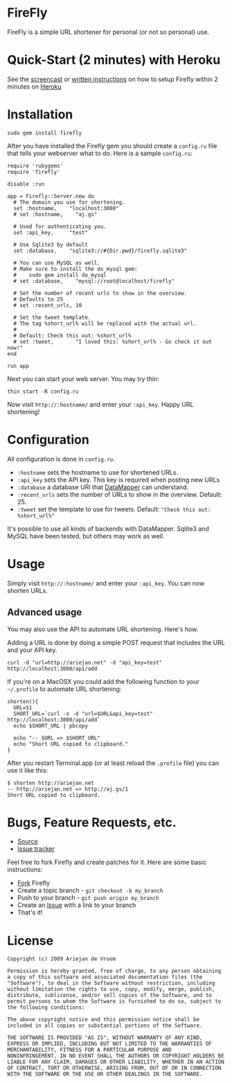 # FireFly

FireFly is a simple URL shortener for personal (or not so personal) use.

# Quick-Start (2 minutes) with Heroku

See the [screencast][1] or [written instructions][2] on how to setup Firefly within 2 minutes on [Heroku][3]

[1]: http://ariejan.net/2010/07/12/screencast-firefly-url-shortener-in-less-than-25-minutes/
[2]: http://ariejan.net/2010/06/06/setup-your-own-firefly-url-shortener-in-25-minutes/
[3]: http://heroku.com

# Installation

    sudo gem install firefly

After you have installed the Firefly gem you should create a `config.ru` file that tells your webserver what to do. Here is a sample `config.ru`:

    require 'rubygems'
    require 'firefly'
    
    disable :run
    
    app = Firefly::Server.new do
      # The domain you use for shortening.
      set :hostname,    "localhost:3000"
      # set :hostname,    "aj.gs"
      
      # Used for authenticating you.
      set :api_key,     "test"
      
      # Use Sqlite3 by default
      set :database,    "sqlite3://#{Dir.pwd}/firefly.sqlite3"
      
      # You can use MySQL as well. 
      # Make sure to install the do_mysql gem:
      #    sudo gem install do_mysql
      # set :database,    "mysql://root@localhost/firefly"
      
      # Set the number of recent urls to show in the overview.
      # Defaults to 25
      # set :recent_urls, 10
      
      # Set the tweet template.
      # The tag %short_url% will be replaced with the actual url.
      #
      # Default: Check this out: %short_url%
      # set :tweet,       "I loved this: %short_url% - Go check it out now!"
    end
    
    run app

Next you can start your web server. You may try thin:

    thin start -R config.ru

Now visit `http://:hostname/` and enter your `:api_key`. Happy URL shortening!

# Configuration

All configuration is done in `config.ru`. 

 * `:hostname` sets the hostname to use for shortened URLs. 
 * `:api_key` sets the API key. This key is required when posting new URLs
 * `:database` a database URI that [DataMapper][1] can understand.
 * `:recent_urls` sets the number of URLs to show in the overview. Default: 25.
 * `:tweet` set the template to use for tweets. Default: `"Check this out: %short_url%"`

It's possible to use all kinds of backends with DataMapper. Sqlite3 and MySQL have been tested, but others may work as well. 

[1]: http://datamapper.org/

# Usage

Simply visit `http://:hostname/` and enter your `:api_key`. You can now shorten URLs.

## Advanced usage

You may also use the API to automate URL shortening. Here's how.

Adding a URL is done by doing a simple POST request that includes the URL and your API key. 

    curl -d "url=http://ariejan.net" -d "api_key=test" http://localhost:3000/api/add

If you're on a MacOSX you could add the following function to your  `~/.profile` to automate URL shortening:

    shorten(){
      URL=$1
      SHORT_URL=`curl -s -d "url=$URL&api_key=test" http://localhost:3000/api/add`
      echo $SHORT_URL | pbcopy
      
      echo "-- $URL => $SHORT_URL"
      echo "Short URL copied to clipboard."
    }
    
After you restart Terminal.app (or at least reload the `.profile` file) you can use it like this:

    $ shorten http://ariejan.net
    -- http://ariejan.net => http://aj.gs/1
    Short URL copied to clipboard.
    
# Bugs, Feature Requests, etc. 

 * [Source][2]
 * [Issue tracker][3]

[2]: http://github.com/ariejan/firefly
[3]: http://github.com/ariejan/firefly/issues

Feel free to fork Firefly and create patches for it. Here are some basic instructions:

 * [Fork][4] Firefly 
 * Create a topic branch - `git checkout -b my_branch`
 * Push to your branch - `git push origin my_branch`
 * Create an [Issue][5] with a link to your branch
 * That's it!
 
[4]: http://help.github.com/forking/
[5]: http://github.com/ariejan/firefly/issues

# License

    Copyright (c) 2009 Ariejan de Vroom
    
    Permission is hereby granted, free of charge, to any person obtaining
    a copy of this software and associated documentation files (the
    "Software"), to deal in the Software without restriction, including
    without limitation the rights to use, copy, modify, merge, publish,
    distribute, sublicense, and/or sell copies of the Software, and to
    permit persons to whom the Software is furnished to do so, subject to
    the following conditions:
    
    The above copyright notice and this permission notice shall be
    included in all copies or substantial portions of the Software.
    
    THE SOFTWARE IS PROVIDED "AS IS", WITHOUT WARRANTY OF ANY KIND,
    EXPRESS OR IMPLIED, INCLUDING BUT NOT LIMITED TO THE WARRANTIES OF
    MERCHANTABILITY, FITNESS FOR A PARTICULAR PURPOSE AND
    NONINFRINGEMENT. IN NO EVENT SHALL THE AUTHORS OR COPYRIGHT HOLDERS BE
    LIABLE FOR ANY CLAIM, DAMAGES OR OTHER LIABILITY, WHETHER IN AN ACTION
    OF CONTRACT, TORT OR OTHERWISE, ARISING FROM, OUT OF OR IN CONNECTION
    WITH THE SOFTWARE OR THE USE OR OTHER DEALINGS IN THE SOFTWARE.


